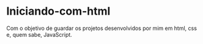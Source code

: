 # Iniciando-com-html
Com o objetivo de guardar os projetos desenvolvidos por mim em html, css e, quem sabe, JavaScript.

